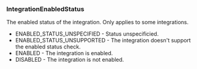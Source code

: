 ### IntegrationEnabledStatus
The enabled status of the integration. Only applies to some integrations.

- ENABLED_STATUS_UNSPECIFIED - Status unspecificied.
- ENABLED_STATUS_UNSUPPORTED - The integration doesn't support the enabled status check.
- ENABLED - The integration is enabled.
- DISABLED - The integration is not enabled.
